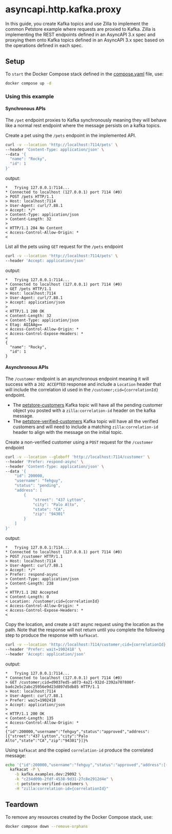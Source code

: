 # asyncapi.http.kafka.proxy

In this guide, you create Kafka topics and use Zilla to implement the common Petstore example where requests are proxied to Kafka. Zilla is implementing the REST endpoints defined in an AsyncAPI 3.x spec and proxying them onto Kafka topics defined in an AsyncAPI 3.x spec based on the operations defined in each spec.

## Setup

To `start` the Docker Compose stack defined in the [compose.yaml](compose.yaml) file, use:

```bash
docker compose up -d
```

### Using this example

#### Synchronous APIs

The `/pet` endpoint proxies to Kafka synchronously meaning they will behave like a normal rest endpoint where the message persists on a kafka topics.

Create a pet using the `/pets` endpoint in the implemented API.

```bash
curl -v --location 'http://localhost:7114/pets' \
--header 'Content-Type: application/json' \
--data '{
  "name": "Rocky",
  "id": 1
}'
```

output:

```
*   Trying 127.0.0.1:7114...
* Connected to localhost (127.0.0.1) port 7114 (#0)
> POST /pets HTTP/1.1
> Host: localhost:7114
> User-Agent: curl/7.88.1
> Accept: */*
> Content-Type: application/json
> Content-Length: 32
>
< HTTP/1.1 204 No Content
< Access-Control-Allow-Origin: *
<
```

List all the pets using `GET` request for the `/pets` endpoint

```bash
curl -v --location 'http://localhost:7114/pets' \
--header 'Accept: application/json'
```

output:

```
*   Trying 127.0.0.1:7114...
* Connected to localhost (127.0.0.1) port 7114 (#0)
> GET /pets HTTP/1.1
> Host: localhost:7114
> User-Agent: curl/7.88.1
> Accept: application/json
>
< HTTP/1.1 200 OK
< Content-Length: 32
< Content-Type: application/json
< Etag: AQIAAg==
< Access-Control-Allow-Origin: *
< Access-Control-Expose-Headers: *
<
{
  "name": "Rocky",
  "id": 1
}
```

#### Asynchronous APIs

The `/customer` endpoint is an asynchronous endpoint meaning it will success with a `202 ACCEPTED` response and include a `Location` header that will include the correlation id used in the `/customer;cid={correlationId}` endpoint.

- The [petstore-customers](http://localhost:8080/ui/clusters/localhost/all-topics/petstore-pets/messages) Kafka topic will have all the pending customer object you posted with a `zilla:correlation-id` header on the kafka message.
- The [petstore-verified-customers](http://localhost:8080/ui/clusters/localhost/all-topics/petstore-pets/messages) Kafka topic will have all the verified customers and will need to include a matching `zilla:correlation-id` header to align with the message on the initial topic.

Create a non-verified customer using a `POST` request for the `/customer` endpoint

```bash
curl -v --location --globoff 'http://localhost:7114/customer' \
--header 'Prefer: respond-async' \
--header 'Content-Type: application/json' \
--data '{
    "id": 200000,
    "username": "fehguy",
    "status": "pending",
    "address": [
        {
            "street": "437 Lytton",
            "city": "Palo Alto",
            "state": "CA",
            "zip": "94301"
        }
    ]
}'
```

output:

```
*   Trying 127.0.0.1:7114...
* Connected to localhost (127.0.0.1) port 7114 (#0)
> POST /customer HTTP/1.1
> Host: localhost:7114
> User-Agent: curl/7.88.1
> Accept: */*
> Prefer: respond-async
> Content-Type: application/json
> Content-Length: 238
>
< HTTP/1.1 202 Accepted
< Content-Length: 0
< Location: /customer;cid={correlationId}
< Access-Control-Allow-Origin: *
< Access-Control-Expose-Headers: *
<
```

Copy the location, and create a `GET` async request using the location as the path.
Note that the response will not return until you complete the following step to produce the response with `kafkacat`.

```bash
curl -v --location 'http://localhost:7114/customer;cid={correlationId}' \
--header 'Prefer: wait=1902418' \
--header 'Accept: application/json'
```

output:

```
*   Trying 127.0.0.1:7114...
* Connected to localhost (127.0.0.1) port 7114 (#0)
> GET /customer;cid=d9037ed5-a073-4a21-932d-2392a707800f-badc2e5c2abc25956e9d23d897d5db85 HTTP/1.1
> Host: localhost:7114
> User-Agent: curl/7.88.1
> Prefer: wait=1902418
> Accept: application/json
>
< HTTP/1.1 200 OK
< Content-Length: 135
< Access-Control-Allow-Origin: *
<
{"id":200000,"username":"fehguy","status":"approved","address":[{"street":"437 Lytton","city":"Palo Alto","state":"CA","zip":"94301"}]}%
```

Using `kafkacat` and the copied `correlation-id` produce the correlated message:

```sh
echo '{"id":200000,"username":"fehguy","status":"approved","address":[{"street":"437 Lytton","city":"Palo Alto","state":"CA","zip":"94301"}]}' | docker compose -p zilla-asyncapi-http-kafka-proxy exec -T kafkacat \
  kafkacat -P \
    -b kafka.examples.dev:29092 \
    -k "c234d09b-2fdf-4538-9d31-27c8e2912d4e" \
    -t petstore-verified-customers \
    -H "zilla:correlation-id={correlationId}"
```

## Teardown

To remove any resources created by the Docker Compose stack, use:

```bash
docker compose down --remove-orphans
```


